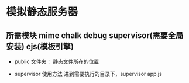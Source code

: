 # 模拟静态服务器

## 所需模块 mime chalk debug supervisor(需要全局安装)  ejs(模板引擎)

- public 文件夹： 静态文件所在的位置

- supervisor 使用方法  进到需要执行的目录下，supervisor app.js